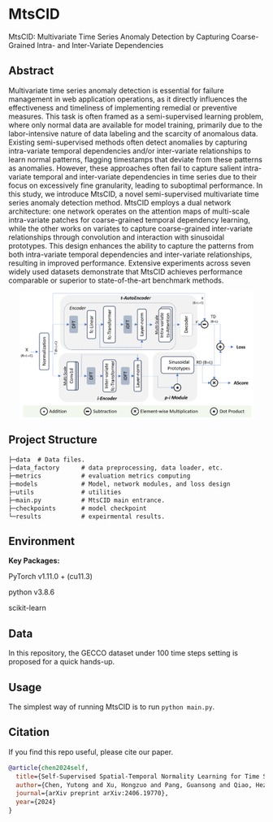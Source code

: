 # MtsCID
MtsCID: Multivariate Time Series Anomaly Detection by Capturing Coarse-Grained Intra- and Inter-Variate Dependencies

## Abstract
Multivariate time series anomaly detection is essential for failure management in web application operations, as it directly influences the effectiveness and timeliness of implementing remedial or preventive measures. This task is often framed as a semi-supervised learning problem, where only normal data are available for model training, primarily due to the labor-intensive nature of data labeling and the scarcity of anomalous data. Existing semi-supervised methods often detect anomalies by capturing intra-variate temporal dependencies and/or inter-variate relationships to learn normal patterns, flagging timestamps that deviate from these patterns as anomalies. However, these approaches often fail to capture salient intra-variate temporal and inter-variate dependencies in time series due to their focus on excessively fine granularity, leading to suboptimal performance. In this study, we introduce MtsCID, a novel semi-supervised multivariate time series anomaly detection method. MtsCID employs a dual network architecture: one network operates on the attention maps of multi-scale intra-variate patches for coarse-grained temporal dependency learning, while the other works on variates to capture coarse-grained inter-variate relationships through convolution and interaction with sinusoidal prototypes. This design enhances the ability to capture the patterns from both intra-variate temporal dependencies and inter-variate relationships, resulting in improved performance. Extensive experiments across seven widely used datasets demonstrate that MtsCID achieves performance comparable or superior to state-of-the-art benchmark methods.


<p align="center">
<img src=".\figures\framework_overview.png" height = "250" alt="" align=center />
</p>

## Project Structure

```
├─data  # Data files.
├─data_factory      # data preprocessing, data loader, etc.
├─metrics           # evaluation metrics computing
├─models            # Model, network modules, and loss design
├─utils             # utilities
├─main.py           # MtsCID main entrance.
├─checkpoints       # model checkpoint
└─results           # expeirmental results.        

```

## Environment

**Key Packages:**

PyTorch v1.11.0 + (cu11.3)

python v3.8.6

scikit-learn


## Data

In this repository, the GECCO dataset under 100 time steps setting is proposed for a quick hands-up.

## Usage

The simplest way of running MtsCID is to run `python main.py`.

## Citation
If you find this repo useful, please cite our paper. 
```bibtex
@article{chen2024self,
  title={Self-Supervised Spatial-Temporal Normality Learning for Time Series Anomaly Detection},
  author={Chen, Yutong and Xu, Hongzuo and Pang, Guansong and Qiao, Hezhe and Zhou, Yuan and Shang, Mingsheng},
  journal={arXiv preprint arXiv:2406.19770},
  year={2024}
}
```
